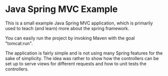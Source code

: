 Java Spring MVC Example
=======================

This is a small example Java Spring MVC application, which is primarily used
to teach (and learn) more about the spring framework.

You can easily run the project by invoking Maven with the goal "tomcat:run".

The application is fairly simple and is not using many Spring features for the
sake of simplicity. The idea was rather to show how the controllers can be set
up to serve views for different requests and how to unit tests the controllers.

